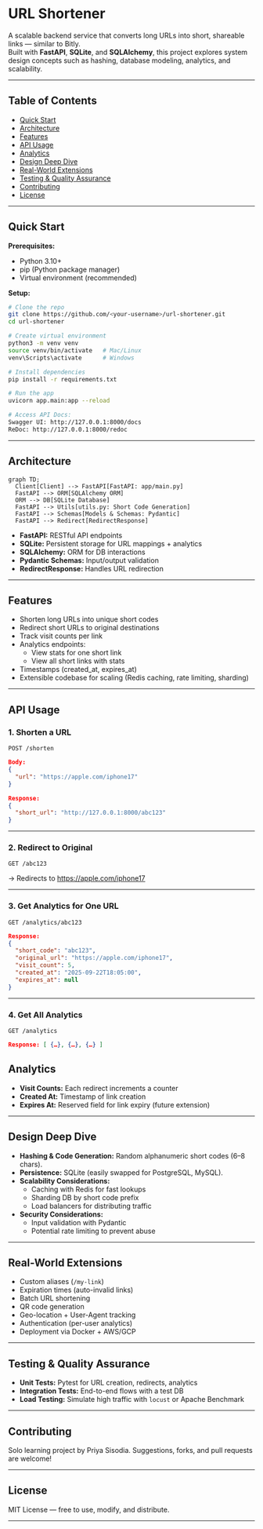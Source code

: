 # URL Shortener

A scalable backend service that converts long URLs into short, shareable links — similar to Bitly.  
Built with **FastAPI**, **SQLite**, and **SQLAlchemy**, this project explores system design concepts such as hashing, database modeling, analytics, and scalability.

---

## Table of Contents
- [Quick Start](#quick-start)
- [Architecture](#architecture)
- [Features](#features)
- [API Usage](#api-usage)
- [Analytics](#analytics)
- [Design Deep Dive](#design-deep-dive)
- [Real-World Extensions](#real-world-extensions)
- [Testing & Quality Assurance](#testing--quality-assurance)
- [Contributing](#contributing)
- [License](#license)

---

## Quick Start

**Prerequisites:**
- Python 3.10+
- pip (Python package manager)
- Virtual environment (recommended)

**Setup:**
```bash
# Clone the repo
git clone https://github.com/<your-username>/url-shortener.git
cd url-shortener

# Create virtual environment
python3 -m venv venv
source venv/bin/activate   # Mac/Linux
venv\Scripts\activate      # Windows

# Install dependencies
pip install -r requirements.txt

# Run the app
uvicorn app.main:app --reload

# Access API Docs:
Swagger UI: http://127.0.0.1:8000/docs
ReDoc: http://127.0.0.1:8000/redoc
```

---

## Architecture
```mermaid
graph TD;
  Client[Client] --> FastAPI[FastAPI: app/main.py]
  FastAPI --> ORM[SQLAlchemy ORM]
  ORM --> DB[SQLite Database]
  FastAPI --> Utils[utils.py: Short Code Generation]
  FastAPI --> Schemas[Models & Schemas: Pydantic]
  FastAPI --> Redirect[RedirectResponse]
```

- **FastAPI:** RESTful API endpoints
- **SQLite:** Persistent storage for URL mappings + analytics
- **SQLAlchemy:** ORM for DB interactions
- **Pydantic Schemas:** Input/output validation
- **RedirectResponse:** Handles URL redirection

---

## Features
- Shorten long URLs into unique short codes
- Redirect short URLs to original destinations
- Track visit counts per link
- Analytics endpoints:
	- View stats for one short link
	- View all short links with stats
- Timestamps (created_at, expires_at)
- Extensible codebase for scaling (Redis caching, rate limiting, sharding)

---

## API Usage

### 1. Shorten a URL
```http
POST /shorten
```
```json
Body:
{
  "url": "https://apple.com/iphone17"
}

Response:
{
  "short_url": "http://127.0.0.1:8000/abc123"
}
```

---

### 2. Redirect to Original
```http
GET /abc123
```
→ Redirects to https://apple.com/iphone17

---

### 3. Get Analytics for One URL
```http
GET /analytics/abc123
```
```json
Response:
{
  "short_code": "abc123",
  "original_url": "https://apple.com/iphone17",
  "visit_count": 5,
  "created_at": "2025-09-22T18:05:00",
  "expires_at": null
}
```

---

### 4. Get All Analytics
```http
GET /analytics
```
```json
Response: [ {…}, {…}, {…} ]
```

## Analytics
- **Visit Counts:** Each redirect increments a counter
- **Created At:** Timestamp of link creation
- **Expires At:** Reserved field for link expiry (future extension)

---

## Design Deep Dive
- **Hashing & Code Generation:** Random alphanumeric short codes (6–8 chars).
- **Persistence:** SQLite (easily swapped for PostgreSQL, MySQL).
- **Scalability Considerations:**
	- Caching with Redis for fast lookups
	- Sharding DB by short code prefix
	- Load balancers for distributing traffic
- **Security Considerations:**
	- Input validation with Pydantic
	- Potential rate limiting to prevent abuse

---

## Real-World Extensions
- Custom aliases (`/my-link`)
- Expiration times (auto-invalid links)
- Batch URL shortening
- QR code generation
- Geo-location + User-Agent tracking
- Authentication (per-user analytics)
- Deployment via Docker + AWS/GCP

---

## Testing & Quality Assurance
- **Unit Tests:** Pytest for URL creation, redirects, analytics
- **Integration Tests:** End-to-end flows with a test DB
- **Load Testing:** Simulate high traffic with `locust` or Apache Benchmark

---

## Contributing
Solo learning project by Priya Sisodia.
Suggestions, forks, and pull requests are welcome!

---

## License
MIT License — free to use, modify, and distribute.

---